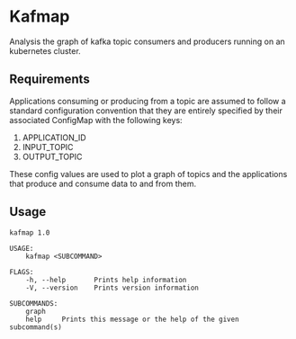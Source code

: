 
# Kafmap

Analysis the graph of kafka topic consumers and producers running on an kubernetes cluster.

## Requirements

Applications consuming or producing from a topic are assumed to follow a standard configuration convention that they are entirely specified by their associated ConfigMap with the following keys:

1. APPLICATION_ID
2. INPUT_TOPIC
3. OUTPUT_TOPIC

These config values are used to plot a graph of topics and the applications that produce and consume data to and from them.

## Usage

```
kafmap 1.0

USAGE:
    kafmap <SUBCOMMAND>

FLAGS:
    -h, --help       Prints help information
    -V, --version    Prints version information

SUBCOMMANDS:
    graph    
    help     Prints this message or the help of the given subcommand(s)
```
